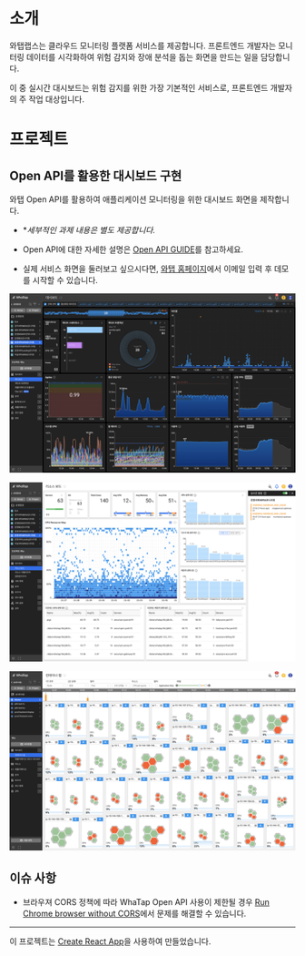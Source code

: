 # 소개

와탭랩스는 클라우드 모니터링 플랫폼 서비스를 제공합니다. 프론트엔드 개발자는 모니터링 데이터를 시각화하여 위험 감지와 장애 분석을 돕는 화면을 만드는 일을 담당합니다.

이 중 실시간 대시보드는 위험 감지를 위한 가장 기본적인 서비스로, 프론트엔드 개발자의 주 작업 대상입니다.

# 프로젝트

## Open API를 활용한 대시보드 구현

와탭 Open API를 활용하여 애플리케이션 모니터링을 위한 대시보드 화면을 제작합니다.

- \*_세부적인 과제 내용은 별도 제공합니다._

- Open API에 대한 자세한 설명은 [Open API GUIDE](https://docs.whatap.io/kr/appendix/open_api_application.html#empty)를 참고하세요.

- 실제 서비스 화면을 둘러보고 싶으시다면, [와탭 홈페이지](https://www.whatap.io/ko/)에서 이메일 입력 후 데모를 시작할 수 있습니다.

![application_monitoring](./public/readme-assets/application_dashboard.png)

![server_monitoring](./public/readme-assets/server_dashboard.png)

![container_monitoring](./public/readme-assets/container_dashboard.png)

## 이슈 사항

- 브라우져 CORS 정책에 따라 WhaTap Open API 사용이 제한될 경우 [Run Chrome browser without CORS](https://alfilatov.com/posts/run-chrome-without-cors/)에서 문제를 해결할 수 있습니다.

---

이 프로젝트는 [Create React App](https://github.com/facebook/create-react-app)을 사용하여 만들었습니다.
